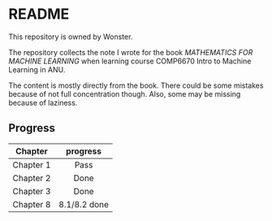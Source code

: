 # README

This repository is owned by Wonster.

The repository collects the note I wrote for the book *MATHEMATICS FOR MACHINE LEARNING* when learning course COMP6670 Intro to Machine Learning in ANU.

The content is mostly directly from the book. There could be some mistakes because of not full concentration though. Also, some may be missing because of laziness.

## Progress

|  Chapter  |   progress   |
| :-------: | :----------: |
| Chapter 1 |     Pass     |
| Chapter 2 |     Done     |
| Chapter 3 |     Done     |
| Chapter 8 | 8.1/8.2 done |

